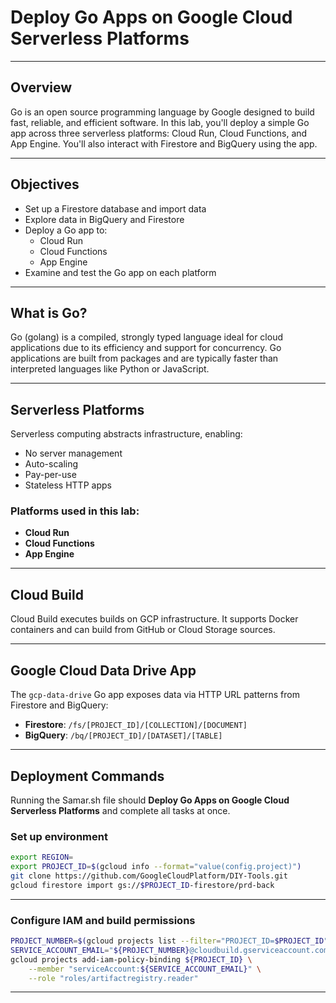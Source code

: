 # Deploy Go Apps on Google Cloud Serverless Platforms

---

## Overview

Go is an open source programming language by Google designed to build fast, reliable, and efficient software. In this lab, you'll deploy a simple Go app across three serverless platforms: Cloud Run, Cloud Functions, and App Engine. You'll also interact with Firestore and BigQuery using the app.

---

## Objectives

- Set up a Firestore database and import data
- Explore data in BigQuery and Firestore
- Deploy a Go app to:
  - Cloud Run
  - Cloud Functions
  - App Engine
- Examine and test the Go app on each platform

---

## What is Go?

Go (golang) is a compiled, strongly typed language ideal for cloud applications due to its efficiency and support for concurrency. Go applications are built from packages and are typically faster than interpreted languages like Python or JavaScript.

---

## Serverless Platforms

Serverless computing abstracts infrastructure, enabling:
- No server management
- Auto-scaling
- Pay-per-use
- Stateless HTTP apps

### Platforms used in this lab:
- **Cloud Run**
- **Cloud Functions**
- **App Engine**

---

## Cloud Build

Cloud Build executes builds on GCP infrastructure. It supports Docker containers and can build from GitHub or Cloud Storage sources.

---

## Google Cloud Data Drive App

The `gcp-data-drive` Go app exposes data via HTTP URL patterns from Firestore and BigQuery:

- **Firestore**: `/fs/[PROJECT_ID]/[COLLECTION]/[DOCUMENT]`
- **BigQuery**: `/bq/[PROJECT_ID]/[DATASET]/[TABLE]`

---

## Deployment Commands
Running the Samar.sh file should **Deploy Go Apps on Google Cloud Serverless Platforms** and complete all tasks at once.

### Set up environment

```bash
export REGION=
export PROJECT_ID=$(gcloud info --format="value(config.project)")
git clone https://github.com/GoogleCloudPlatform/DIY-Tools.git
gcloud firestore import gs://$PROJECT_ID-firestore/prd-back
```
---

### Configure IAM and build permissions

```bash
PROJECT_NUMBER=$(gcloud projects list --filter="PROJECT_ID=$PROJECT_ID" --format="value(PROJECT_NUMBER)")
SERVICE_ACCOUNT_EMAIL="${PROJECT_NUMBER}@cloudbuild.gserviceaccount.com"
gcloud projects add-iam-policy-binding ${PROJECT_ID} \
    --member "serviceAccount:${SERVICE_ACCOUNT_EMAIL}" \
    --role "roles/artifactregistry.reader"
```
---
